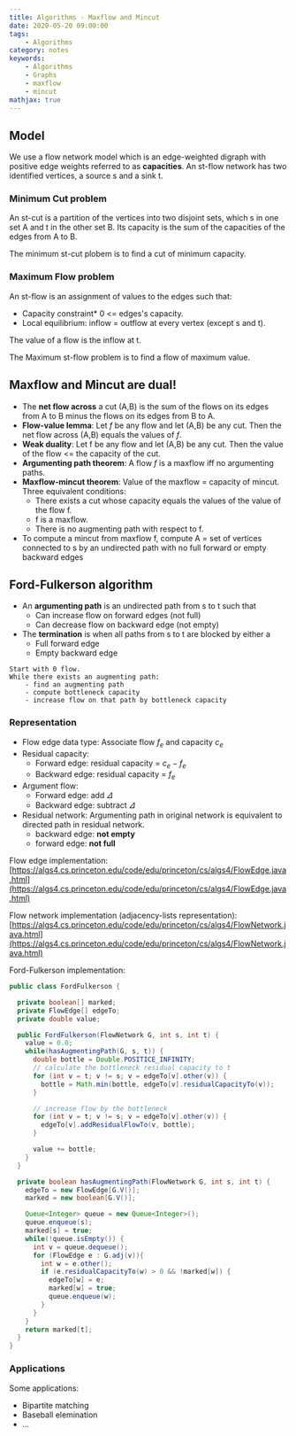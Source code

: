 ```yaml
---
title: Algorithms - Maxflow and Mincut
date: 2020-05-20 09:00:00
tags:
    - Algorithms
category: notes
keywords:
    - Algorithms
    - Graphs
    - maxflow
    - mincut
mathjax: true
---
```


## Model

We use a flow network model which is an edge-weighted digraph with positive edge weights referred to as **capacities**. An st-flow network has two identified vertices, a source s and a sink t.

### Minimum Cut problem

An st-cut is a partition of  the vertices into two disjoint sets, which s in one set A and t in the other set B. Its capacity is the sum of the capacities of the edges from A to B.

The minimum st-cut plobem is to find a cut of minimum capacity.

### Maximum Flow problem

An st-flow is an assignment of values to the edges such that:
* Capacity constraint* 0 <= edges's capacity.
* Local equilibrium: inflow = outflow at every vertex (except s and t).

The value of a flow is the inflow at t.

The Maximum st-flow problem is to find a flow of maximum value.

## Maxflow and Mincut are dual!

* The **net flow across** a cut (A,B) is the sum of the flows on its edges from A to B minus the flows on its edges from B to A.
* **Flow-value lemma**: Let $f$ be any flow and let (A,B) be any cut. Then the net flow across (A,B) equals the values of $f$.
* **Weak duality**: Let f be any flow and let (A,B) be any cut. Then the value of the flow <= the capacity of the cut.
* **Argumenting path theorem**: A flow $f$ is a maxflow iff no argumenting paths.
* **Maxflow-mincut theorem**: Value of the maxflow = capacity of mincut. Three equivalent conditions:
  * There exists a cut whose capacity equals the values of the value of the flow f.
  * f is a maxflow.
  * There is no augmenting path with respect to f.
* To compute a mincut from maxflow f, compute A = set of vertices connected to s by an undirected path with no full forward or empty backward edges

## Ford-Fulkerson algorithm

* An **argumenting path** is an undirected path from s to t such that 
  * Can increase flow on forward edges (not full)
  * Can decrease flow on backward edge (not empty)
* The **termination** is when all paths from s to t are blocked by either a
  * Full forward edge
  * Empty backward edge

```
Start with 0 flow.
While there exists an augmenting path:
    - find an augmenting path
    - compute bottleneck capacity
    - increase flow on that path by bottleneck capacity
```

### Representation

* Flow edge data type: Associate flow $f_e$ and capacity $c_e$ 
* Residual capacity:
  - Forward edge: residual capacity = $c_e - f_e$
  - Backward edge: residual capacity = $f_e$
* Argument flow:
  * Forward edge: add $\varDelta$
  * Backward edge: subtract $\varDelta$
* Residual network: Argumenting path in original network is equivalent to directed path in residual network.
  * backward edge: **not empty**
  * forward edge: **not full**

Flow edge implementation:
[https://algs4.cs.princeton.edu/code/edu/princeton/cs/algs4/FlowEdge.java.html](https://algs4.cs.princeton.edu/code/edu/princeton/cs/algs4/FlowEdge.java.html)

Flow network implementation (adjacency-lists representation):
[https://algs4.cs.princeton.edu/code/edu/princeton/cs/algs4/FlowNetwork.java.html](https://algs4.cs.princeton.edu/code/edu/princeton/cs/algs4/FlowNetwork.java.html)

Ford-Fulkerson implementation:
```Java
public class FordFulkerson {

  private boolean[] marked;
  private FlowEdge[] edgeTo;
  private double value;

  public FordFulkerson(FlowNetwork G, int s, int t) {
    value = 0.0;
    while(hasAugmentingPath(G, s, t)) {
      double bottle = Double.POSITICE_INFINITY;
      // calculate the bottleneck residual capacity to t
      for (int v = t; v != s; v = edgeTo[v].other(v)) {
        bottle = Math.min(bottle, edgeTo[v].residualCapacityTo(v));
      }

      // increase flow by the bottleneck
      for (int v = t; v != s; v = edgeTo[v].other(v)) {
        edgeTo[v].addResidualFlowTo(v, bottle);
      }

      value += bottle;
    }
  }

  private boolean hasAugmentingPath(FlowNetwork G, int s, int t) {
    edgeTo = new FlowEdge[G.V()];
    marked = new boolean[G.V()];

    Queue<Integer> queue = new Queue<Integer>();
    queue.enqueue(s);
    marked[s] = true;
    while(!queue.isEmpty()) {
      int v = queue.dequeue();
      for (FlowEdge e : G.adj(v)){
        int w = e.other();
        if (e.residualCapacityTo(w) > 0 && !marked[w]) {
          edgeTo[w] = e;
          marked[w] = true;
          queue.enqueue(w);
        }
      }
    }
    return marked[t];
  }
}
```

### Applications

Some applications:
* Bipartite matching
* Baseball elemination
* ...
